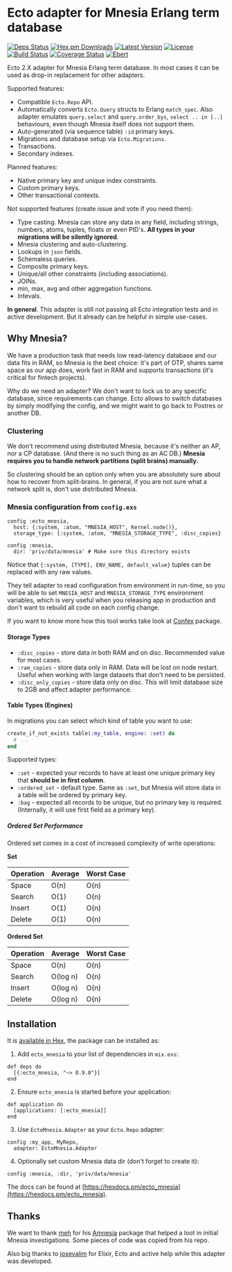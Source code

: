 # Ecto adapter for Mnesia Erlang term database

[![Deps Status](https://beta.hexfaktor.org/badge/all/github/Nebo15/ecto_mnesia.svg)](https://beta.hexfaktor.org/github/Nebo15/ecto_mnesia) [![Hex.pm Downloads](https://img.shields.io/hexpm/dw/ecto_mnesia.svg?maxAge=3600)](https://hex.pm/packages/ecto_mnesia) [![Latest Version](https://img.shields.io/hexpm/v/ecto_mnesia.svg?maxAge=3600)](https://hex.pm/packages/ecto_mnesia) [![License](https://img.shields.io/hexpm/l/ecto_mnesia.svg?maxAge=3600)](https://hex.pm/packages/ecto_mnesia) [![Build Status](https://travis-ci.org/Nebo15/ecto_mnesia.svg?branch=master)](https://travis-ci.org/Nebo15/ecto_mnesia) [![Coverage Status](https://coveralls.io/repos/github/Nebo15/ecto_mnesia/badge.svg?branch=master)](https://coveralls.io/github/Nebo15/ecto_mnesia?branch=master) [![Ebert](https://ebertapp.io/github/Nebo15/ecto_mnesia.svg)](https://ebertapp.io/github/Nebo15/ecto_mnesia)

Ecto 2.X adapter for Mnesia Erlang term database. In most cases it can be used as drop-in replacement for other adapters.

Supported features:

- Compatible `Ecto.Repo` API.
- Automatically converts `Ecto.Query` structs to Erlang `match_spec`. Also adapter emulates `query.select` and `query.order_bys`, `select .. in [..]` behaviours, even though Mnesia itself does not support them.
- Auto-generated (via sequence table) `:id` primary keys.
- Migrations and database setup via `Ecto.Migrations`.
- Transactions.
- Secondary indexes.

Planned features:

- Native primary key and unique index constraints.
- Custom primary keys.
- Other transactional contexts.

Not supported features (create issue and vote if you need them):

- Type casting. Mnesia can store any data in any field, including strings, numbers, atoms, tuples, floats or even PID's. **All types in your migrations will be silently ignored**.
- Mnesia clustering and auto-clustering.
- Lookups in `json` fields.
- Schemaless queries.
- Composite primary keys.
- Unique/all other constraints (including associations).
- JOINs.
- min, max, avg and other aggregation functions.
- Intevals.

**In general**. This adapter is still not passing all Ecto integration tests and in active development. But it already can be helpful in simple use-cases.

## Why Mnesia?

We have a production task that needs low read-latency database and our data fits in RAM, so Mnesia is the best choice: it's part of OTP, shares same space as our app does, work fast in RAM and supports transactions (it's critical for fintech projects).

Why do we need an adapter? We don't want to lock us to any specific database, since requirements can change. Ecto allows to switch databases by simply modifying the config, and we might want to go back to Postres or another DB.

### Clustering

We don't recommend using distributed Mnesia, because it's neither an AP, nor a CP database. (And there is no such thing as an AC DB.) **Mnesia requires you to handle network partitions (split brains) manually.**

So clustering should be an option only when you are absolutely sure about how to recover from split-brains. In general, if you are not sure what a network split is, don't use distributed Mnesia.

### Mnesia configuration from `config.exs`

    config :ecto_mnesia,
      host: {:system, :atom, "MNESIA_HOST", Kernel.node()},
      storage_type: {:system, :atom, "MNESIA_STORAGE_TYPE", :disc_copies}

    config :mnesia,
      dir: 'priv/data/mnesia' # Make sure this directory exists

Notice that `{:system, [TYPE], ENV_NAME, default_value}` tuples can be replaced with any raw values.

They tell adapter to read configuration from environment in run-time, so you will be able to set `MNESIA_HOST` and `MNESIA_STORAGE_TYPE` environment variables, which is very useful when you releasing app in production and don't want to rebuild all code on each config change.

If you want to know more how this tool works take look at [Confex](https://github.com/Nebo15/confex) package.

#### Storage Types

  - `:disc_copies` - store data in both RAM and on disc. Recommended value for most cases.
  - `:ram_copies` - store data only in RAM. Data will be lost on node restart. Useful when working with large datasets that don't need to be persisted.
  - `:disc_only_copies` - store data only on disc. This will limit database size to 2GB and affect adapter performance.

#### Table Types (Engines)

  In migrations you can select which kind of table you want to use:

  ```elixir
  create_if_not_exists table(:my_table, engine: :set) do
    # ...
  end
  ```

  Supported types:

  - `:set` - expected your records to have at least one unique primary key that **should be in first column**.
  - `:ordered_set` - default type. Same as `:set`, but Mnesia will store data in a table will be ordered by primary key.
  - `:bag` - expected all records to be unique, but no primary key is required. (Internally, it will use first field as a primary key).

##### Ordered Set Performance

  Ordered set comes in a cost of increased complexity of write operations:

  **Set**

  Operation | Average | Worst Case
  ----------|---------|----------
  Space     | O(n)    | O(n)
  Search    | O(1)    | O(n)
  Insert    | O(1)    | O(n)
  Delete    | O(1)    | O(n)

  **Ordered Set**

  Operation | Average  | Worst Case
  ----------|----------|----------
  Space     | O(n)     | O(n)
  Search    | O(log n) | O(n)
  Insert    | O(log n) | O(n)
  Delete    | O(log n) | O(n)

## Installation

It is [available in Hex](https://hexdocs.pm/ecto_mnesia), the package can be installed as:

  1. Add `ecto_mnesia` to your list of dependencies in `mix.exs`:

    def deps do
      [{:ecto_mnesia, "~> 0.9.0"}]
    end

  2. Ensure `ecto_mnesia` is started before your application:

    def application do
      [applications: [:ecto_mnesia]]
    end

  3. Use `EctoMnesia.Adapter` as your `Ecto.Repo` adapter:

    config :my_app, MyRepo,
      adapter: EctoMnesia.Adapter

  4. Optionally set custom Mnesia data dir (don't forget to create it):

    config :mnesia, :dir, 'priv/data/mnesia'

The docs can be found at [https://hexdocs.pm/ecto_mnesia](https://hexdocs.pm/ecto_mnesia).

## Thanks

We want to thank [meh](https://github.com/meh) for his [Amnesia](https://github.com/meh/amnesia) package that helped a loot in initial Mnesia investigations. Some pieces of code was copied from his repo.

Also big thanks to [josevalim](https://github.com/josevalim) for Elixir, Ecto and active help while this adapter was developed.
